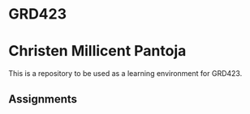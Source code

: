 # GRD423
<h1>Christen Millicent Pantoja</h1>
<p>This is a repository to be used as a learning environment for GRD423.</p>

<h2>Assignments</h2>
